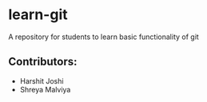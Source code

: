 # learn-git
A repository for students to learn basic functionality of git
## Contributors:

 - Harshit Joshi
  - Shreya Malviya
